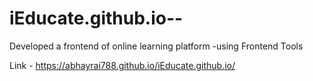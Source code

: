 # iEducate.github.io--
Developed a frontend of online learning
platform -using Frontend Tools


Link - https://abhayrai788.github.io/iEducate.github.io/
